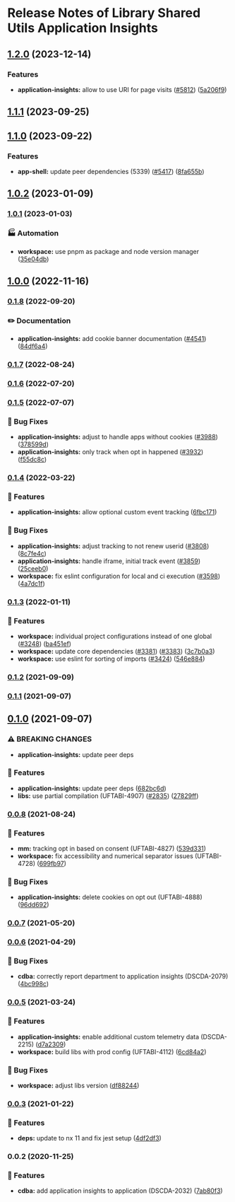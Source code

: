 # Release Notes of Library Shared Utils Application Insights
## [1.2.0](https://github.com/Schaeffler-Group/frontend-schaeffler/compare/application-insights-v1.1.1...application-insights-v1.2.0) (2023-12-14)


### Features

* **application-insights:** allow to use URI for page visits ([#5812](https://github.com/Schaeffler-Group/frontend-schaeffler/issues/5812)) ([5a206f9](https://github.com/Schaeffler-Group/frontend-schaeffler/commit/5a206f95c4e8c3667db4418f719679c62006f0d5))

## [1.1.1](https://github.com/Schaeffler-Group/frontend-schaeffler/compare/application-insights-v1.1.0...application-insights-v1.1.1) (2023-09-25)

## [1.1.0](https://github.com/Schaeffler-Group/frontend-schaeffler/compare/application-insights-v1.0.2...application-insights-v1.1.0) (2023-09-22)


### Features

* **app-shell:** update peer dependencies (5339) ([#5417](https://github.com/Schaeffler-Group/frontend-schaeffler/issues/5417)) ([8fa655b](https://github.com/Schaeffler-Group/frontend-schaeffler/commit/8fa655b608a94cb6e20d54e73187f3efb7ec750e))

## [1.0.2](https://github.com/Schaeffler-Group/frontend-schaeffler/compare/application-insights-v1.0.1...application-insights-v1.0.2) (2023-01-09)

### [1.0.1](https://github.com/Schaeffler-Group/frontend-schaeffler/compare/application-insights-v1.0.0...application-insights-v1.0.1) (2023-01-03)


### 🏭 Automation

* **workspace:** use pnpm as package and node version manager ([35e04db](https://github.com/Schaeffler-Group/frontend-schaeffler/commit/35e04dba206a3d579156300c68b2ede9206556ff))

## [1.0.0](https://github.com/Schaeffler-Group/frontend-schaeffler/compare/application-insights-v0.1.8...application-insights-v1.0.0) (2022-11-16)

### [0.1.8](https://github.com/Schaeffler-Group/frontend-schaeffler/compare/application-insights-v0.1.7...application-insights-v0.1.8) (2022-09-20)


### ✏️ Documentation

* **application-insights:** add cookie banner documentation ([#4541](https://github.com/Schaeffler-Group/frontend-schaeffler/issues/4541)) ([84df6a4](https://github.com/Schaeffler-Group/frontend-schaeffler/commit/84df6a40a587b83df6a8ec92b74411d1d3bdac48))

### [0.1.7](https://github.com/Schaeffler-Group/frontend-schaeffler/compare/application-insights-v0.1.6...application-insights-v0.1.7) (2022-08-24)

### [0.1.6](https://github.com/Schaeffler-Group/frontend-schaeffler/compare/application-insights-v0.1.5...application-insights-v0.1.6) (2022-07-20)

### [0.1.5](https://github.com/Schaeffler-Group/frontend-schaeffler/compare/application-insights-v0.1.4...application-insights-v0.1.5) (2022-07-07)


### 🐛 Bug Fixes

* **application-insights:** adjust to handle apps without cookies ([#3988](https://github.com/Schaeffler-Group/frontend-schaeffler/issues/3988)) ([378599d](https://github.com/Schaeffler-Group/frontend-schaeffler/commit/378599d96eb620cc70d376b91d83b2f823d75b36))
* **application-insights:** only track when opt in happened ([#3932](https://github.com/Schaeffler-Group/frontend-schaeffler/issues/3932)) ([f55dc8c](https://github.com/Schaeffler-Group/frontend-schaeffler/commit/f55dc8ce3e48550b594da1d7733bd8e4f29f2efa))

### [0.1.4](https://github.com/Schaeffler-Group/frontend-schaeffler/compare/application-insights-v0.1.3...application-insights-v0.1.4) (2022-03-22)


### 🎸 Features

* **application-insights:** allow optional custom event tracking ([6fbc171](https://github.com/Schaeffler-Group/frontend-schaeffler/commit/6fbc171b5e4db9a02b3d3259c72c07c0e3470437))


### 🐛 Bug Fixes

* **application-insights:** adjust tracking to not renew userid ([#3808](https://github.com/Schaeffler-Group/frontend-schaeffler/issues/3808)) ([8c7fe4c](https://github.com/Schaeffler-Group/frontend-schaeffler/commit/8c7fe4c90b13f95cc4ff51dd3899945f44049ffd))
* **application-insights:** handle iframe, initial track event ([#3859](https://github.com/Schaeffler-Group/frontend-schaeffler/issues/3859)) ([25ceeb0](https://github.com/Schaeffler-Group/frontend-schaeffler/commit/25ceeb0d74ae8d28f2aae5ad9bc0b96084223948))
* **workspace:** fix eslint configuration for local and ci execution ([#3598](https://github.com/Schaeffler-Group/frontend-schaeffler/issues/3598)) ([4a7dc1f](https://github.com/Schaeffler-Group/frontend-schaeffler/commit/4a7dc1fe79d94b6d8ddfa7cf2644e3bbc11a3e80))

### [0.1.3](https://github.com/Schaeffler-Group/frontend-schaeffler/compare/application-insights-v0.1.2...application-insights-v0.1.3) (2022-01-11)


### 🎸 Features

* **workspace:** individual project configurations instead of one global ([#3248](https://github.com/Schaeffler-Group/frontend-schaeffler/issues/3248)) ([ba451ef](https://github.com/Schaeffler-Group/frontend-schaeffler/commit/ba451ef87c9c9cff99440b9739c9ebf4069a16dc))
* **workspace:** update core dependencies ([#3381](https://github.com/Schaeffler-Group/frontend-schaeffler/issues/3381)) ([#3383](https://github.com/Schaeffler-Group/frontend-schaeffler/issues/3383)) ([3c7b0a3](https://github.com/Schaeffler-Group/frontend-schaeffler/commit/3c7b0a37be3104fc216c3ee6506d5f8ce2cadb21))
* **workspace:** use eslint for sorting of imports ([#3424](https://github.com/Schaeffler-Group/frontend-schaeffler/issues/3424)) ([546e884](https://github.com/Schaeffler-Group/frontend-schaeffler/commit/546e8845a9250580ccdc982e3f5c1d818f8678bd))

### [0.1.2](https://github.com/Schaeffler-Group/frontend-schaeffler/compare/application-insights-v0.1.2...application-insights-v0.1.0) (2021-09-09)

### [0.1.1](https://github.com/Schaeffler-Group/frontend-schaeffler/compare/application-insights-v0.1.1...application-insights-v0.1.0) (2021-09-07)

## [0.1.0](https://github.com/Schaeffler-Group/frontend-schaeffler/compare/application-insights-v0.1.0...application-insights-v0.0.8) (2021-09-07)


### ⚠ BREAKING CHANGES

* **application-insights:** update peer deps

### 🎸 Features

* **application-insights:** update peer deps ([682bc6d](https://github.com/Schaeffler-Group/frontend-schaeffler/commit/682bc6df164ed77bb56187dc2d2cfe685ae27bb3))
* **libs:** use partial compilation (UFTABI-4907) ([#2835](https://github.com/Schaeffler-Group/frontend-schaeffler/issues/2835)) ([27829ff](https://github.com/Schaeffler-Group/frontend-schaeffler/commit/27829ff96da6ccc3a4ee0b98bc6f766a8c4a5057))

### [0.0.8](https://github.com/Schaeffler-Group/frontend-schaeffler/compare/application-insights-v0.0.8...application-insights-v0.0.7) (2021-08-24)


### 🎸 Features

* **mm:** tracking opt in based on consent (UFTABI-4827) ([539d331](https://github.com/Schaeffler-Group/frontend-schaeffler/commit/539d3319b5694c97d3eb71e2cc6483ec487fe121))
* **workspace:** fix accessibility and numerical separator issues (UFTABI-4728) ([699fb97](https://github.com/Schaeffler-Group/frontend-schaeffler/commit/699fb97a63a9069d847dfa489386da561028e5ea))


### 🐛 Bug Fixes

* **application-insights:** delete cookies on opt out (UFTABI-4888) ([96dd692](https://github.com/Schaeffler-Group/frontend-schaeffler/commit/96dd692139fca44610643601d9a10ab44dd2a546))

### [0.0.7](///compare/application-insights-v0.0.7...application-insights-v0.0.6) (2021-05-20)

### [0.0.6](///compare/application-insights-v0.0.6...application-insights-v0.0.5) (2021-04-29)


### 🐛 Bug Fixes

* **cdba:** correctly report department to application insights (DSCDA-2079) ([4bc998c](///commit/4bc998c930be893c7c8f0b3d8168a615fa594f51))

### [0.0.5](///compare/application-insights-v0.0.5...application-insights-v0.0.3) (2021-03-24)


### 🎸 Features

* **application-insights:** enable additional custom telemetry data (DSCDA-2215) ([d7a2309](///commit/d7a23096c1f8b50c24a87f9207a182e0c0dfcf88))
* **workspace:** build libs with prod config (UFTABI-4112) ([6cd84a2](///commit/6cd84a2b3f3b5fe695d93c28e6cf5eb69bf6c205))


### 🐛 Bug Fixes

* **workspace:** adjust libs version ([df88244](///commit/df88244a1a49ef9d4eef59a2e6b2e5cd5e2de976))

### [0.0.3](///compare/application-insights-v0.0.3...application-insights-v0.0.2) (2021-01-22)


### 🎸 Features

* **deps:** update to nx 11 and fix jest setup ([4df2df3](///commit/4df2df38f8a3fa29abae9b9f736e7d237344541b))

### 0.0.2 (2020-11-25)


### 🎸 Features

* **cdba:** add application insights to application (DSCDA-2032) ([7ab80f3](///commit/7ab80f3b8b824a293f4621f7db087b231d582b89))
